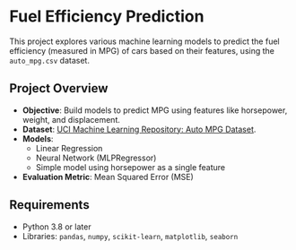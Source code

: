 # Fuel Efficiency Prediction

This project explores various machine learning models to predict the fuel efficiency (measured in MPG) of cars based on their features, using the `auto_mpg.csv` dataset.

## Project Overview

- **Objective**: Build models to predict MPG using features like horsepower, weight, and displacement.
- **Dataset**: [UCI Machine Learning Repository: Auto MPG Dataset](https://archive.ics.uci.edu/ml/datasets/auto+mpg).
- **Models**:
  - Linear Regression
  - Neural Network (MLPRegressor)
  - Simple model using horsepower as a single feature
- **Evaluation Metric**: Mean Squared Error (MSE)

## Requirements

- Python 3.8 or later
- Libraries: `pandas`, `numpy`, `scikit-learn`, `matplotlib`, `seaborn`
